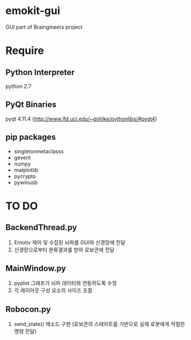 # emokit-gui
GUI part of Braingineers project

# Require

## Python Interpreter
python 2.7

## PyQt Binaries
pyqt 4.11.4 (http://www.lfd.uci.edu/~gohlke/pythonlibs/#pyqt4)

## pip packages
- singletonmetaclasss
- gevent
- numpy
- matplotlib
- pycrypto
- pywinusb


# TO DO

## BackendThread.py
1. Emotiv 제어 및 수집된 뇌파를 GUI와 신경망에 전달
2. 신경망으로부터 분류결과를 받아 로보콘에 전달

## MainWindow.py
1. pyplot 그래프가 뇌파 데이터와 연동하도록 수정
2. 각 레이아웃 구성 요소의 사이즈 조절

## Robocon.py
1. send_state() 메소드 구현 (로보콘의 스테이트를 기반으로 실제 로봇에게 적절한 명령 전달)